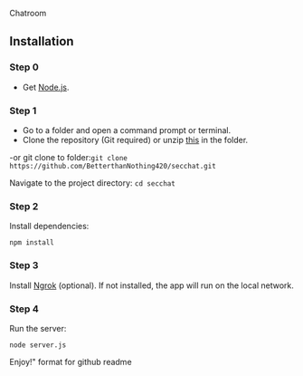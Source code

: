  Chatroom

## Installation

### Step 0
- Get [Node.js](https://nodejs.org/en).

### Step 1
- Go to a folder and open a command prompt or terminal.
- Clone the repository (Git required) or unzip [this](https://github.com/BetterthanNothing420/secchat/archive/refs/heads/main.zip) in the folder.

-or git clone to folder:```git clone https://github.com/BetterthanNothing420/secchat.git```

Navigate to the project directory:
```cd secchat```

### Step 2

Install dependencies:

```npm install```

### Step 3

Install [Ngrok](https://dashboard.ngrok.com/get-started/setup/windows) (optional). If not installed, the app will run on the local network.

### Step 4

Run the server:

```node server.js```

Enjoy!" format for github readme
